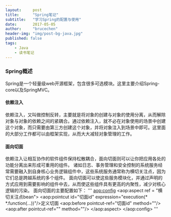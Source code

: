 ```yaml
---
layout:     post
title:      "Spring笔记"
subtitle:   "学习Spring的配置与使用"
date:       2017-05-05
author:     "brucechen"
header-img: "img/post-bg-java.jpg"
published: false
tags:
    - Java
    - 读书笔记
---
```


### Spring概述
Spring是一个轻量级web开源框架，包含很多可选模块。这里主要介绍Spring-core以及SpringMVC。

#### 依赖注入
依赖注入，又叫做控制反转，主要就是将对象的创建与对象的使用分离，从而解除对象与对象的依赖之间的紧耦合。通过依赖注入，就不必在对象使用的场景中创建这个对象，而只需要由第三方创建这个对象，并将对象注入到场景中即可。这里面的大部分工作都可以由框架实现，从而大大减轻对象管理的工作。

#### 面向切面
依赖注入让相互协作的软件组件保持松散耦合，面向切面则可以让你把应用各处的功能分离出来形成可重用的组件。
诸如日志、事务管理和安全控制的系统服务经常需要融入到自身核心业务逻辑组件中，这些系统服务通常称为横切关注点，因为它们总是跨越系统的多个组件。
面向切面可以使这些服务模块化，并通过声明的方式应用到需要影响的组件中去，从而使这些组件具有更高的内聚性，减少对核心逻辑的污染。
面向切面的主要配置如下：
'''
<aop:config>
	<aop:aspect ref = "横切关注点bean">
		<aop:pointcut id="切面id"
		   expression="execution(* *.function(...))"/>定义切面
		<aop:before pointcut-ref="切面id" method=""/>
		<aop:after pointcut-ref="" method=""/>
	</aop:aspect>
</aop:config>
'''








